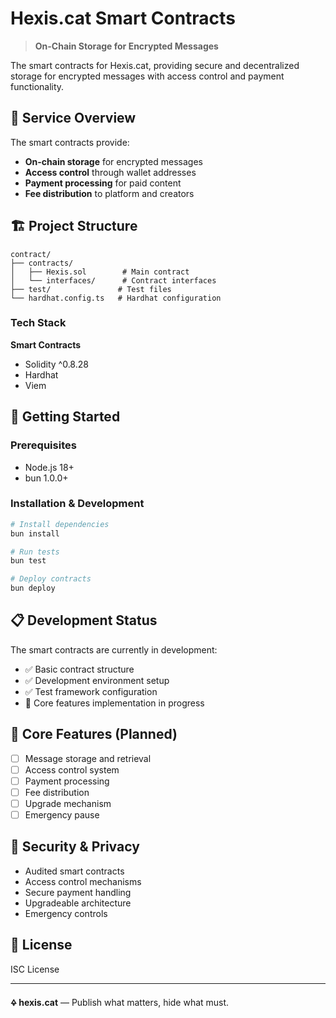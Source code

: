 # Hexis.cat Smart Contracts

> **On-Chain Storage for Encrypted Messages**

The smart contracts for Hexis.cat, providing secure and decentralized storage for encrypted messages with access control and payment functionality.

## 🎯 Service Overview

The smart contracts provide:

- **On-chain storage** for encrypted messages
- **Access control** through wallet addresses
- **Payment processing** for paid content
- **Fee distribution** to platform and creators

## 🏗️ Project Structure

```
contract/
├── contracts/
│   ├── Hexis.sol        # Main contract
│   └── interfaces/      # Contract interfaces
├── test/               # Test files
└── hardhat.config.ts   # Hardhat configuration
```

### Tech Stack

**Smart Contracts**

- Solidity ^0.8.28
- Hardhat
- Viem

## 🚀 Getting Started

### Prerequisites

- Node.js 18+
- bun 1.0.0+

### Installation & Development

```bash
# Install dependencies
bun install

# Run tests
bun test

# Deploy contracts
bun deploy
```

## 📋 Development Status

The smart contracts are currently in development:

- ✅ Basic contract structure
- ✅ Development environment setup
- ✅ Test framework configuration
- 🔄 Core features implementation in progress

## 🎨 Core Features (Planned)

- [ ] Message storage and retrieval
- [ ] Access control system
- [ ] Payment processing
- [ ] Fee distribution
- [ ] Upgrade mechanism
- [ ] Emergency pause

## 🔐 Security & Privacy

- Audited smart contracts
- Access control mechanisms
- Secure payment handling
- Upgradeable architecture
- Emergency controls

## 📄 License

ISC License

---

**🜍 hexis.cat** — Publish what matters, hide what must.
